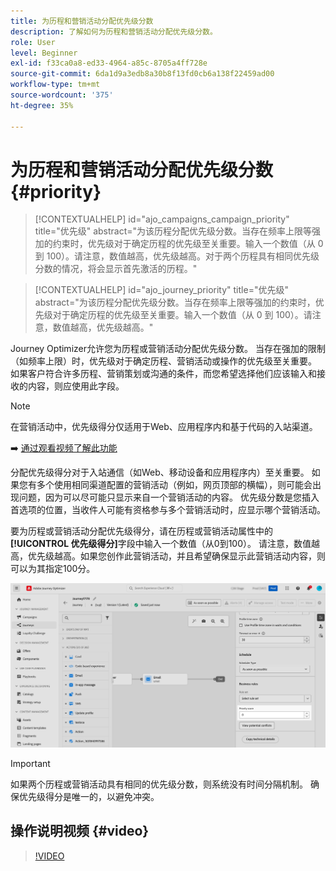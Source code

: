 ```yaml
---
title: 为历程和营销活动分配优先级分数
description: 了解如何为历程和营销活动分配优先级分数。
role: User
level: Beginner
exl-id: f33ca0a8-ed33-4964-a85c-8705a4ff728e
source-git-commit: 6da1d9a3edb8a30b8f13fd0cb6a138f22459ad00
workflow-type: tm+mt
source-wordcount: '375'
ht-degree: 35%

---
```


# 为历程和营销活动分配优先级分数 {#priority}

>[!CONTEXTUALHELP]
>id="ajo_campaigns_campaign_priority"
>title="优先级"
>abstract="为该历程分配优先级分数。当存在频率上限等强加的约束时，优先级对于确定历程的优先级至关重要。输入一个数值（从 0 到 100）。请注意，数值越高，优先级越高。对于两个历程具有相同优先级分数的情况，将会显示首先激活的历程。"

>[!CONTEXTUALHELP]
>id="ajo_journey_priority"
>title="优先级"
>abstract="为该历程分配优先级分数。当存在频率上限等强加的约束时，优先级对于确定历程的优先级至关重要。输入一个数值（从 0 到 100）。请注意，数值越高，优先级越高。"

Journey Optimizer允许您为历程或营销活动分配优先级分数。 当存在强加的限制（如频率上限）时，优先级对于确定历程、营销活动或操作的优先级至关重要。 如果客户符合许多历程、营销策划或沟通的条件，而您希望选择他们应该输入和接收的内容，则应使用此字段。

>[!NOTE]
>
>在营销活动中，优先级得分仅适用于Web、应用程序内和基于代码的入站渠道。

➡️ [通过观看视频了解此功能](#video)

分配优先级得分对于入站通信（如Web、移动设备和应用程序内）至关重要。 如果您有多个使用相同渠道配置的营销活动（例如，网页顶部的横幅），则可能会出现问题，因为可以尽可能只显示来自一个营销活动的内容。 优先级分数是您插入首选项的位置，当收件人可能有资格参与多个营销活动时，应显示哪个营销活动。

要为历程或营销活动分配优先级得分，请在历程或营销活动属性中的&#x200B;**[!UICONTROL 优先级得分]**&#x200B;字段中输入一个数值（从0到100）。 请注意，数值越高，优先级越高。如果您创作此营销活动，并且希望确保显示此营销活动内容，则可以为其指定100分。

![](assets/priority-score.png)

>[!IMPORTANT]
>
>如果两个历程或营销活动具有相同的优先级分数，则系统没有时间分隔机制。 确保优先级得分是唯一的，以避免冲突。

## 操作说明视频 {#video}

>[!VIDEO](https://video.tv.adobe.com/v/3445011?quality=12&captions=chi_hans)
